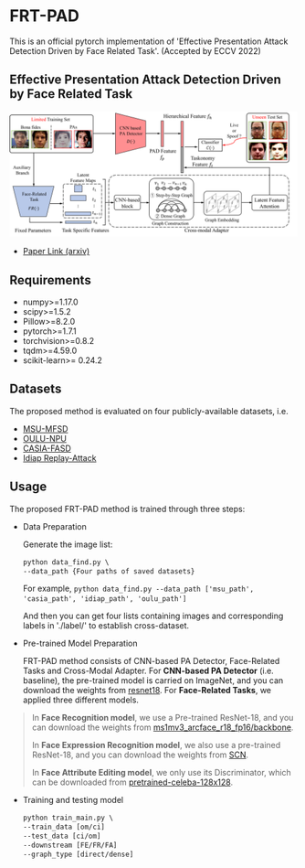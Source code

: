 # FRT-PAD
This is an official pytorch implementation of 'Effective Presentation Attack Detection Driven by Face Related Task'. (Accepted by ECCV 2022)

## Effective Presentation Attack Detection Driven by Face Related Task
![Method](./src/method.png)

* [Paper Link (arxiv)](https://arxiv.org/pdf/2111.11046.pdf)

## Requirements

*   numpy>=1.17.0
*   scipy>=1.5.2 
*   Pillow>=8.2.0
*   pytorch>=1.7.1
*   torchvision>=0.8.2
*   tqdm>=4.59.0
*   scikit-learn>= 0.24.2

## Datasets 
The proposed method is evaluated on four publicly-available datasets, i.e. 

*   [MSU-MFSD](https://ieeexplore.ieee.org/abstract/document/7031384)
*   [OULU-NPU](https://ieeexplore.ieee.org/abstract/document/7961798)
*   [CASIA-FASD](https://ieeexplore.ieee.org/abstract/document/6199754)
*   [Idiap Replay-Attack](https://ieeexplore.ieee.org/abstract/document/6313548)


## Usage
The proposed FRT-PAD method is trained through three steps:
*   Data Preparation
    
    Generate the image list:
    ```
    python data_find.py \
    --data_path {Four paths of saved datasets}
    ```
    
    For example, 
    `python data_find.py --data_path ['msu_path', 'casia_path', 'idiap_path', 'oulu_path']`
    
    And then you can get four lists containing images and corresponding labels in './label/' to establish cross-dataset. 
    
 *   Pre-trained Model Preparation
 
     FRT-PAD method consists of CNN-based PA Detector, Face-Related Tasks and Cross-Modal Adapter. For **CNN-based PA Detector** (i.e. baseline), the pre-trained model is carried on ImageNet, and you can download the weights from [resnet18](https://s3.amazonaws.com/pytorch/models/resnet18-5c106cde.pth). For **Face-Related Tasks**, we applied three different models. 
     
 > In **Face Recognition model**, we use a Pre-trained ResNet-18, and you can download the weights from [ms1mv3_arcface_r18_fp16/backbone](https://github.com/deepinsight/insightface/tree/master/recognition/arcface_torch).
 >   
 > In **Face Expression Recognition model**, we also use a pre-trained ResNet-18, and you can download the weights from [SCN](https://github.com/kaiwang960112/Self-Cure-Network).
 >
 > In **Face Attribute Editing model**, we only use its Discriminator, which can be downloaded from [pretrained-celeba-128x128](https://github.com/yunjey/stargan).
     
 *   Training and testing model
     ```
     python train_main.py \
     --train_data [om/ci]
     --test_data [ci/om]
     --downstream [FE/FR/FA]
     --graph_type [direct/dense]
     ```
 
     
   

